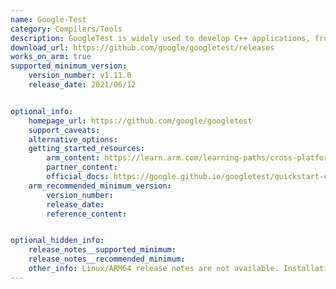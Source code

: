 ```yaml
---
name: Google-Test
category: Compilers/Tools
description: GoogleTest is widely used to develop C++ applications, from small projects to large-scale systems. 
download_url: https://github.com/google/googletest/releases
works_on_arm: true
supported_minimum_version:
    version_number: v1.11.0
    release_date: 2021/06/12


optional_info:
    homepage_url: https://github.com/google/googletest
    support_caveats:
    alternative_options:
    getting_started_resources:
        arm_content: https://learn.arm.com/learning-paths/cross-platform/matrix/
        partner_content:
        official_docs: https://google.github.io/googletest/quickstart-cmake.html
    arm_recommended_minimum_version:
        version_number:
        release_date:
        reference_content:


optional_hidden_info:
    release_notes__supported_minimum:
    release_notes__recommended_minimum:
    other_info: Linux/ARM64 release notes are not available. Installation and testing are done via the [tar archive](https://github.com/google/googletest/releases/tag/release-1.11.0).
---
```


